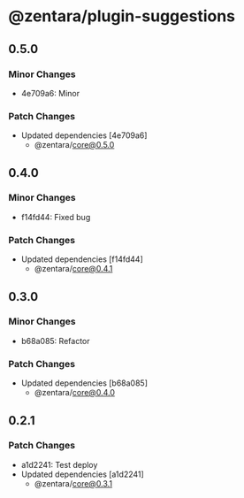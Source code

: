 # @zentara/plugin-suggestions

## 0.5.0

### Minor Changes

- 4e709a6: Minor

### Patch Changes

- Updated dependencies [4e709a6]
  - @zentara/core@0.5.0

## 0.4.0

### Minor Changes

- f14fd44: Fixed bug

### Patch Changes

- Updated dependencies [f14fd44]
  - @zentara/core@0.4.1

## 0.3.0

### Minor Changes

- b68a085: Refactor

### Patch Changes

- Updated dependencies [b68a085]
  - @zentara/core@0.4.0

## 0.2.1

### Patch Changes

- a1d2241: Test deploy
- Updated dependencies [a1d2241]
  - @zentara/core@0.3.1
